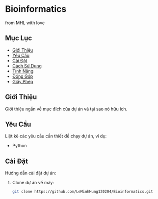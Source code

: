 # Bioinformatics

from MHL with love

## Mục Lục

- [Giới Thiệu](#giới-thiệu)
- [Yêu Cầu](#yêu-cầu)
- [Cài Đặt](#cài-đặt)
- [Cách Sử Dụng](#cách-sử-dụng)
- [Tính Năng](#tính-năng)
- [Đóng Góp](#đóng-góp)
- [Giấy Phép](#giấy-phép)

## Giới Thiệu

Giới thiệu ngắn về mục đích của dự án và tại sao nó hữu ích.

## Yêu Cầu

Liệt kê các yêu cầu cần thiết để chạy dự án, ví dụ:

- Python

## Cài Đặt

Hướng dẫn cài đặt dự án:

1. Clone dự án về máy:
   ```bash
   git clone https://github.com/LeMinhHung120204/Bioinformatics.git
